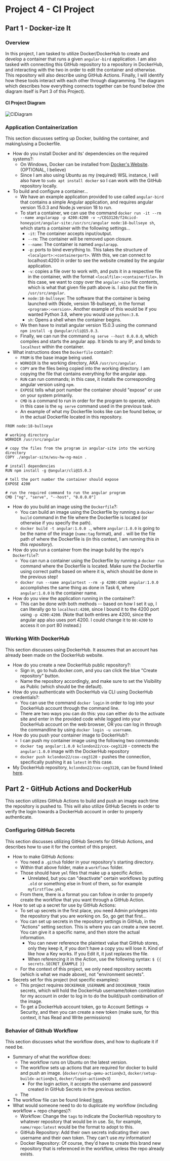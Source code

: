 # Project 4 - CI Project
## Part 1 - Docker-ize It

### Overview
In this project, I am tasked to utilize Docker/DockerHub to create and develop a container that runs a given `angular-bird` application. I am also tasked with connecting this GitHub repository to a repository in DockerHub, and interacting with the two in order to edit the container and otherwise. This repository will also describe using GitHub Actions. Finally, I will identify how these tools interact with each other through diagramming. The diagram which describes how everything connects together can be found below (the diagram itself is Part 3 of this Project).
#### CI Project Diagram
![CIDiagram]()
### Application Containerization
This section discusses setting up Docker, building the container, and making/using a Dockerfile.
- How do you install Docker and its' dependencies on the required systems?:
  - On Windows, Docker can be installed from [Docker's Website](https://docs.docker.com/engine/install/). (OPTIONAL, I believe)
  - Since I am also using Ubuntu as my (required) WSL instance, I will also have to `sudo apt install docker` so I can work with the GitHub repository locally.
- To build and configure a container...
  - We have an example application provided to use called `angular-bird` that contains a simple Angular application, and requires angular version 15.0.3 and Node.js version 18 to run.
  - To start a container, we can use the command `docker run -it --rm --name angularapp -p 4200:4200 -v ~/CEG3120/f24cicd-honeypint/angular-site:/usr/src/angular node:18-bullseye sh`, which starts a container with the following settings...
    - `-it`: The container accepts input/output.
    - `--rm`: The container will be removed upon closure.
    - `--name`: The container is named `angularapp`.
    - `-p`: ports to bind everything to. This takes the structure of `<localport>:<containerport>`. With this, we can connect to localhost:4200 in order to see the website created by the angular application.
    - `-v`: copies a file over to work with, and puts it in a respective file in the container, with the format `<localfile>:<containerfile>`. In this case, we want to copy over the `angular-site` file contents, which is what that given file path above is. I also put the file in `/usr/src/angular`.
    - `node:18-bullseye`: The software that the container is being launched with (Node, version 18-bullseye), in the format `<program>:<version>`. Another example of this would be if you wanted Python 3.8, where you would use `python:3.8`.
    - `sh`: Opens a shell when the container begins.
  - We then have to install angular version 15.0.3 using the command `npm install -g @angular/cli@15.0.3`.
  - Finally, we can run the command `ng serve --host 0.0.0.0`, which compiles and starts the angular app. It binds to any IP, and binds to `localhost` within the container.
- What instructions does the `Dockerfile` contain?:
  - `FROM` is the base image being used.
  - `WORKDIR` is the working directory, AKA `/usr/src/angular`.
  - `COPY` are the files being copied into the working directory. I am copying the file that contains everything for the angular app.
  - `RUN` can run commands; in this case, it installs the corresponding angular version using `npm`.
  - `EXPOSE` tells what port number the container should "expose" or use on your system primarily.
  - `CMD` is a command to run in order for the program to operate, which in this case is the `ng serve` command used in the previous task.
  - An example of what my Dockerfile looks like can be found below, or in the actual Dockerfile located in this repository.
```
FROM node:18-bullseye

# working directory
WORKDIR /usr/src/angular

# copy the files from the program in angular-site into the working directory
COPY ./angular-site/wsu-hw-ng-main .

# install dependencies
RUN npm install -g @angular/cli@15.0.3

# tell the port number the container should expose
EXPOSE 4200

# run the required command to run the angular program
CMD ["ng", "serve", "--host", "0.0.0.0"]
```
- How do you build an image using the `Dockerfile`?:
  - You can build an image using the Dockerfile by running a `docker build` command in the file where the Dockerfile is located (or otherwise if you specify the path).
  -  `docker build -t angular:1.0.0 .`, where `angular:1.0.0` is going to be the name of the image (`name:tag` format), and `.` will be the file path of where the Dockerfile is (in this context, I am running this *in this repository*).
- How do you run a container from the image build by the repo's `Dockerfile`?:
  - You can run a container using the Dockerfile by running a `docker run` command where the Dockerfile is located. Make sure the Dockerfile using correct paths based on where it is, which should be done in the previous step!
  - `docker run --name angulartest --rm -p 4200:4200 angular:1.0.0` accomplishes the same thing as done in Task 6, where `angular:1.0.0` is the container name. 
- How do you view the application running in the container?:
  - This can be done with both methods -- based on how I set it up, I can literally go to `localhost:4200`, since I bound it to the 4200 port using `-p 4200:4200`. (Note that both entires are 4200, since the angular app also uses port 4200. I could change it to `80:4200` to access it on port 80 instead.)
 
### Working With DockerHub
This section discusses using DockerHub. It assumes that an account has already been made on the DockerHub website.
- How do you create a new DockerHub public repository?:
  - Sign in, go to hub.docker.com, and you can click the blue "Create repository" button.
  - Name the repository accordingly, and make sure to set the Visibility as Public (which should be the default). 
- How do you authenticate with DockerHub via CLI using DockerHub credentials?:
  - You can use the command `docker login` in order to log into your DockerHub account through the command line.
  - There are two ways you can do this: you can either do to the activate site and enter in the provided code while logged into your DockerHub account on the web browser, OR you can log in through the commandline by using `docker login -u username`.
- How do you push your container image to DockerHub?:
  - I can push my container image using the following two commands:
  - `docker tag angular:1.0.0 kclondon22/cox-ceg3120` - connects the `angular:1.0.0` image with the DockerHub repository
  - `docker push kclondon22/cox-ceg3120` - pushes the connection, specifically pushing it as `latest` in this case.
- My DockerHub repository, `kclondon22/cox-ceg3120`, can be found linked [here](https://hub.docker.com/repository/docker/kclondon22/cox-ceg3120/general).

## Part 2 - GitHub Actions and DockerHub
This section utilizes GitHub Actions to build and push an image each time the repository is pushed to. This will also utilize GitHub Secrets in order to verify the login towards a DockerHub account in order to properly authenticate.

### Configuring GitHub Secrets
This section discusses utilizing GitHub Secrets for GitHub Actions, and describes how to use it for the context of this project.
- How to make GitHub Actions:
  - You need a `.github` folder in your repository's starting directory.
  - Within that above folder, make a `workflows` folder.
  - Those should have `yml` files that make up a specific Action.
    - Unrelated, but you can "deactivate" certain workflows by putting `.old` or something else in front of them, so for example `myfirstflow.yml`.
  - From there, there is a format you can follow in order to properly create the workflow that you want through a GitHub Action. 
- How to set up a secret for use by GitHub Actions:
  - To set up secrets in the first place, you need Admin privleges into the repository that you are working on. So, go get that first...
  - You can set up secrets in the repository settings in GitHub, in the "Actions" setting section. This is where you can create a new secret. You can give it a specific name, and then store the actual information.
    - You can never reference the plaintext value that GitHub stores, only they keep it, if you don't have a copy you will lose it. Kind of like how a Key works. If you Edit it, it just replaces the file. 
    - When referencing it in the Action, use the following syntax: `$ {{ secrets.SECRET_EXAMPLE }}` 
  - For the context of this project, we only need repository secrets (which is what we made above), not "environment secrets". 
- Secrets set for this project (not specific examples):
  - This project requires `DOCKERHUB_USERNAME` and `DOCKERHUB_TOKEN` secrets, which will hold the DockerHub username/token combination for my account in order to log in to do the build/push combination of the image.
  - To get a DockerHub account token, go to Account Settings -> Security, and then you can create a new token (make sure, for this context, it has Read and Write permissions)

### Behavior of Github Workflow
This section discusses what the workflow does, and how to duplicate it if need be.
- Summary of what the workflow does:
  - The workflow runs on Ubuntu on the latest version.
  - The workflow sets up actions that are required for docker to build and push an image. (`docker/setup-qemu-action@v3`, `docker/setup-buildx-action@v3`, `docker/login-action@v3`)
    - For the login action, it accepts the username and password created in GitHub Secrets in the previous section. 
  - The
- The workflow file can be found linked [here](https://github.com/WSU-kduncan/f24cicd-honeypint/blob/main/.github/workflows/project4.yml).
- What would someone need to do to duplicate my workflow (including workflow + repo changes)?:
  - Workflow: Change the `tags` to indicate the DockerHub repository to whatever repository that would be in use. So, for example, `name/repo:latest` would be the format to adopt to this.
  - GitHub Repository: Add their own secrets indicating their own username and their own token. They can't use *my* information!
  - Docker Repository: Of course, they'd have to create this brand new repository that is referenced in the workflow, unless the repo already exists.


